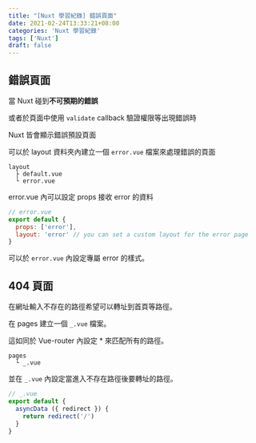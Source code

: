 ```yaml
---
title: "[Nuxt 學習紀錄] 錯誤頁面"
date: 2021-02-24T13:33:21+08:00
categories: 'Nuxt 學習紀錄'
tags: ['Nuxt']
draft: false
---
```


## 錯誤頁面

當 Nuxt 碰到**不可預期的錯誤**

或者於頁面中使用 `validate` callback 驗證權限等出現錯誤時

Nuxt 皆會顯示錯誤預設頁面

可以於 layout 資料夾內建立一個 `error.vue` 檔案來處理錯誤的頁面

```
layout
  ├ default.vue
  └ error.vue
```

error.vue 內可以設定 props 接收 error 的資料
```js
// error.vue
export default {
  props: ['error'],
  layout: 'error' // you can set a custom layout for the error page
}
```
可以於 `error.vue` 內設定專屬 error 的樣式。

## 404 頁面

在網址輸入不存在的路徑希望可以轉址到首頁等路徑。

在 pages 建立一個 `_.vue` 檔案。

這如同於 Vue-router 內設定 * 來匹配所有的路徑。

```
pages
  └ _.vue
```
並在 `_.vue` 內設定當進入不存在路徑後要轉址的路徑。
```js
// _.vue
export default {
  asyncData ({ redirect }) {
    return redirect('/')
  }
}
```
